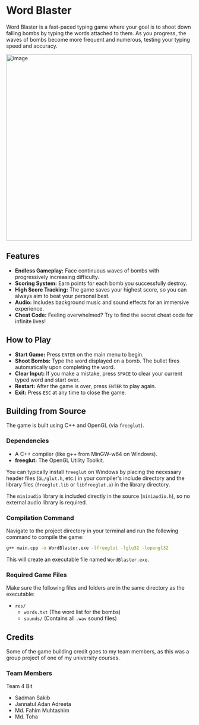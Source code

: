 # Word Blaster

Word Blaster is a fast-paced typing game where your goal is to shoot down falling bombs by typing the words attached to them. As you progress, the waves of bombs become more frequent and numerous, testing your typing speed and accuracy.

<img width="500" height="500" alt="image" src="https://github.com/user-attachments/assets/8a6b273e-0a99-44a1-b17f-aa7082d899db" />


## Features

*   **Endless Gameplay:** Face continuous waves of bombs with progressively increasing difficulty.
*   **Scoring System:** Earn points for each bomb you successfully destroy.
*   **High Score Tracking:** The game saves your highest score, so you can always aim to beat your personal best.
*   **Audio:** Includes background music and sound effects for an immersive experience.
*   **Cheat Code:** Feeling overwhelmed? Try to find the secret cheat code for infinite lives!

## How to Play

*   **Start Game:** Press `ENTER` on the main menu to begin.
*   **Shoot Bombs:** Type the word displayed on a bomb. The bullet fires automatically upon completing the word.
*   **Clear Input:** If you make a mistake, press `SPACE` to clear your current typed word and start over.
*   **Restart:** After the game is over, press `ENTER` to play again.
*   **Exit:** Press `ESC` at any time to close the game.

## Building from Source

The game is built using C++ and OpenGL (via `freeglut`).

### Dependencies

*   A C++ compiler (like g++ from MinGW-w64 on Windows).
*   **freeglut:** The OpenGL Utility Toolkit.

You can typically install `freeglut` on Windows by placing the necessary header files (`GL/glut.h`, etc.) in your compiler's include directory and the library files (`freeglut.lib` or `libfreeglut.a`) in the library directory.

The `miniaudio` library is included directly in the source (`miniaudio.h`), so no external audio library is required.

### Compilation Command

Navigate to the project directory in your terminal and run the following command to compile the game:

```sh
g++ main.cpp -o WordBlaster.exe -lfreeglut -lglu32 -lopengl32
```

This will create an executable file named `WordBlaster.exe`.

### Required Game Files

Make sure the following files and folders are in the same directory as the executable:

*   `res/`
    *   `words.txt` (The word list for the bombs)
    *   `sounds/` (Contains all `.wav` sound files)

## Credits
Some of the game building credit goes to my team members, as this was a group project of one of my university courses.

### Team Members
Team 4 Bit
- Sadman Sakib
- Jannatul Adan Adreeta
- Md. Fahim Muhtashim
- Md. Toha
